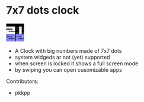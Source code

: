 # 7x7 dots clock

![](dotsfontclock.png)

* A Clock with big numbers made of 7x7 dots
* system widgeds ar not (yet) supported
* when screen is locked it shows a full screen mode
* by swiping you can open cusomizable apps

Contributors:
* pkkpp
